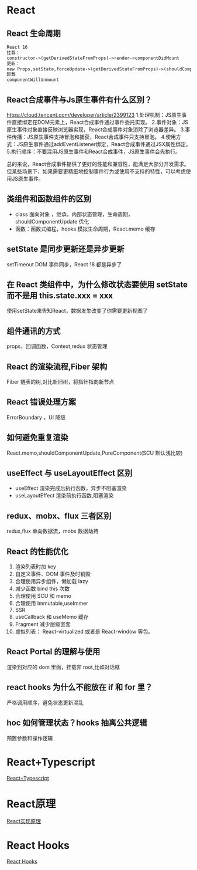 # React

## React 生命周期

```txt
React 16
挂载：
constructor->(getDerivedStateFromProps)->render->componentDidMount
更新：
new Props,setState,forceUpdate->(getDerivedStateFromProps)->(shouldComponentUpdate)->render->(getSnapshotBeforeUpdate)->componentDidUpdate
卸载
componentWillUnmount
```

## React合成事件与Js原生事件有什么区别？

<https://cloud.tencent.com/developer/article/2399123>
1.处理机制：JS原生事件直接绑定在DOM元素上，React合成事件通过事件委托实现。
2.事件对象：JS原生事件对象直接反映浏览器实现，React合成事件对象消除了浏览器差异。
3.事件传播：JS原生事件支持冒泡和捕获，React合成事件只支持冒泡。
4.使用方式：JS原生事件通过addEventListener绑定，React合成事件通过JSX属性绑定。
5.执行顺序：不要混用JS原生事件和React合成事件，JS原生事件会先执行。

总的来说，React合成事件提供了更好的性能和兼容性，能满足大部分开发需求。但某些场景下，如果需要更精细地控制事件行为或使用不支持的特性，可以考虑使用JS原生事件。

## 类组件和函数组件的区别

- class 面向对象 ，继承，内部状态管理，生命周期，shouldComponentUpdate 优化
- 函数：函数式编程，hooks 模拟生命周期，React.memo 缓存

## setState 是同步更新还是异步更新

setTimeout DOM 事件同步，React 18 都是异步了

## 在 React 类组件中，为什么修改状态要使用 setState 而不是用 this.state.xxx = xxx

使用setState来告知React，数据发生改变了你需要更新视图了

## 组件通讯的方式

props，回调函数，Context,redux 状态管理

## React 的渲染流程,Fiber 架构

Fiber 链表的树,对比新旧树，将指针指向新节点

## React 错误处理方案

ErrorBoundary ，UI 降级

## 如何避免重复渲染

React.memo,shouldComponentUpdate,PureComponent(SCU 默认浅比较)

## useEffect 与 useLayoutEffect 区别

- useEffect 渲染完成后执行函数，异步不阻塞渲染
- useLayoutEffect 渲染前执行函数,阻塞渲染

## redux、mobx、flux 三者区别

redux,flux 单向数据流，mobx 数据劫持

## React 的性能优化

1. 渲染列表时加 key
2. 自定义事件、DOM 事件及时销毁
3. 合理使用异步组件，懒加载 lazy
4. 减少函数 bind this 次数
5. 合理使用 SCU 和 memo
6. 合理使用 Immutable,useImmer
7. SSR
8. useCallback 和 useMemo 缓存
9. Fragment 减少层级嵌套
10. 虚拟列表： React-virtualized 或者是 React-window 等包。

## React Portal 的理解与使用

渲染到对应的 dom 里面，挂载非 root,比如对话框

## react hooks 为什么不能放在 if 和 for 里？

严格调用顺序，避免状态更新混乱

## hoc 如何管理状态？hooks 抽离公共逻辑

预置参数和操作逻辑

# React+Typescript

[React+Typescript](#/note/react-typescript.md)

# React原理

[React实现原理](#/books/react-tech.md)

# React Hooks

[React Hooks](#/books/react-hook.md)

